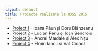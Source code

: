 ```yaml
---
layout: default
title: Proiecte realizate la ODSS 2015
---
```

* [Proiect 1](./bac-populatie) - Ioana Păun și Doru Blânzeanu
* [Proiect 2](./fonduri-spitale) - Lucian Perju și Ioan Sendroiu
* [Proiect 3](./muzee) - Andrei Mardale și Alex Nițu
* [Proiect 4](./somaj-durata-viata) - Florin Iancu și Vali Cioacă
